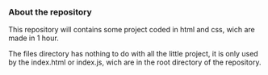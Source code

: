### About the repository

This repository will contains some project coded in html and css, wich are made in 1 hour.

The files directory has nothing to do with all the little project, it is only used by the index.html or index.js, wich are in the root directory of the repository.